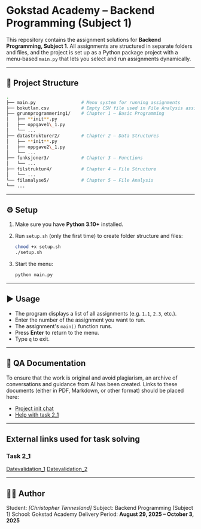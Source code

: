 # Gokstad Academy – Backend Programming (Subject 1)

This repository contains the assignment solutions for **Backend Programming, Subject 1**.
All assignments are structured in separate folders and files, and the project is set up as a Python package project with a menu-based `main.py` that lets you select and run assignments dynamically.

---

## 📂 Project Structure

```bash
.
├── main.py                 # Menu system for running assignments
├── bokutlan.csv            # Empty CSV file used in File Analysis assignments
├── grunnprogrammering1/    # Chapter 1 – Basic Programming
│   ├── **init**.py
│   ├── oppgave1\_1.py
│   └── ...
├── datastrukturer2/        # Chapter 2 – Data Structures
│   ├── **init**.py
│   ├── oppgave2\_1.py
│   └── ...
├── funksjoner3/            # Chapter 3 – Functions
│   └── ...
├── filstruktur4/           # Chapter 4 – File Structure
│   └── ...
└── filanalyse5/            # Chapter 5 – File Analysis
└── ...
```

---

## ⚙️ Setup

1. Make sure you have **Python 3.10+** installed.
2. Run `setup.sh` (only the first time) to create folder structure and files:

   ```bash
   chmod +x setup.sh
   ./setup.sh
   ```

3. Start the menu:

   ```bash
   python main.py
   ```

---

## ▶️ Usage

* The program displays a list of all assignments (e.g. `1.1`, `2.3`, etc.).
* Enter the number of the assignment you want to run.
* The assignment's `main()` function runs.
* Press **Enter** to return to the menu.
* Type `q` to exit.

---

## 📑 QA Documentation

To ensure that the work is original and avoid plagiarism, an archive of conversations and guidance from AI has been created.
Links to these documents (either in PDF, Markdown, or other format) should be placed here:

* [Project init chat](ai_chats/ProjectInit.MD)
* [Help with task 2_1](ai_chats/ai_help_oppgave2_1.MD)

---

## External links used for task solving

### Task 2_1

[Datevalidation_1](https://docs.python.org/3/library/datetime.html#strftime-and-strptime-format-codes)
[Datevalidation_2](https://stackoverflow.com/questions/16870663/how-do-i-validate-a-date-string-format-in-python)

---

## 👨‍💻 Author

Student: *[Christopher Tønnesland]*
Subject: Backend Programming (Subject 1)
School: Gokstad Academy
Delivery Period: **August 29, 2025 – October 3, 2025**
